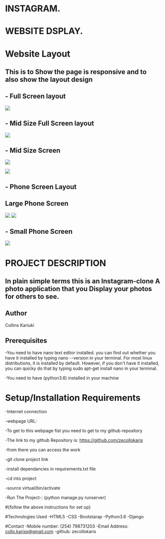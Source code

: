 

#                                                    INSTAGRAM.


#                                                  WEBSITE DSPLAY.
# Website Layout


## This is to Show the page is responsive and to also show the layout design


## - Full Screen layout

![](spec.md/Disp7.png)


## - Mid Size Full Screen layout

![](spec.md/Disp6.png)



## - Mid Size Screen

![](spec.md/Disp5.png)

![](spec.md/Disp2.png)

## - Phone Screen Layout
##     Large Phone Screen

![](spec.md/Disp3.png)
![](spec.md/Disp1.png)

## - Small Phone Screen

![](spec.md/Disp4.png)

#  PROJECT DESCRIPTION

## In plain simple terms this is an Instagram-clone A photo application that you Display your photos for others to see.

## Author
Collins Kariuki

## Prerequisites
-You need to have nano text editor installed. you can find out whether you have it installed by typing nano --version in your terminal. For most linux distributions, it is installed by default. However, if you don't have it installed, you can quicky do that by typing sudo apt-get install nano in your terminal.

-You need to have (python3.6) installed in your machine

# Setup/Installation Requirements

-Internet connection

-webpage URL:

-To get to this webpage fist you need to get to my github repository

-The link to my github Repository is: https://github.com/zecollokaris

-from there you can access the work

-git clone project link

-install dependancies in requirements.txt file

-cd into project

-source virtual/bin/activate

-Run The Project-: (python manage.py runserver)

#{follow the above instructions for set up}

#Technologies Used
-HTML5
-CSS
-Bootstarap
-Python3.6
-Django

#Contact
-Mobile number: (254) 798731203
-Email Address: collo.kariss@gmail.com
-github: zecollokaris
